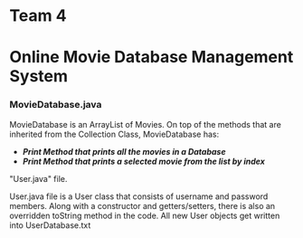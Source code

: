 # Team 4
<h1> Online Movie Database Management System </h1>




<h3>MovieDatabase.java </h3>
MovieDatabase is an ArrayList of Movies. On top of the methods that are inherited from the Collection Class, 
MovieDatabase has:

<ul>
    <li><strong><em>Print Method that prints all the movies in a Database</em></strong></li>
    <li><strong><em>Print Method that prints a selected movie from the list by index </em></strong></li>
</ul>

"User.java" file.

User.java file is a User class that consists of username and password members. Along with a constructor and getters/setters, there is also an overridden toString method in the code.
All new User objects get written into UserDatabase.txt